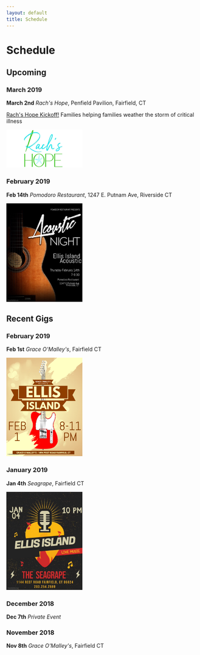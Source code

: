 ```yaml
---
layout: default
title: Schedule
---
```


# Schedule

## Upcoming

### March 2019

**March 2nd** *Rach's Hope*, Penfield Pavilion, Fairfield, CT

[Rach's Hope Kickoff!](https://www.eventbrite.com/e/rachs-hope-kickoff-tickets-55122699478?ref=eios&aff=eios)
Families helping families weather the storm of critical illness

<a href="https://www.eventbrite.com/e/rachs-hope-kickoff-tickets-55122699478?ref=eios&aff=eios">
  <img src="images/rachs_hope.jpeg" width="200"/>
</a>

### February 2019

**Feb 14th** *Pomodoro Restaurant*, 1247 E. Putnam Ave, Riverside CT

<img src="images/poster_2019_02_14.jpg" width="200"/>



## Recent Gigs

### February 2019

**Feb 1st** *Grace O'Malley's*, Fairfield CT

<img src="images/poster_2019_02_01.jpg" width="200"/>

### January 2019

**Jan 4th** *Seagrape*, Fairfield CT

<img src="images/poster_2019_01_04.jpg" width="200"/>

### December 2018

**Dec 7th** *Private Event*

### November 2018

**Nov 8th** *Grace O'Malley's*, Fairfield CT
